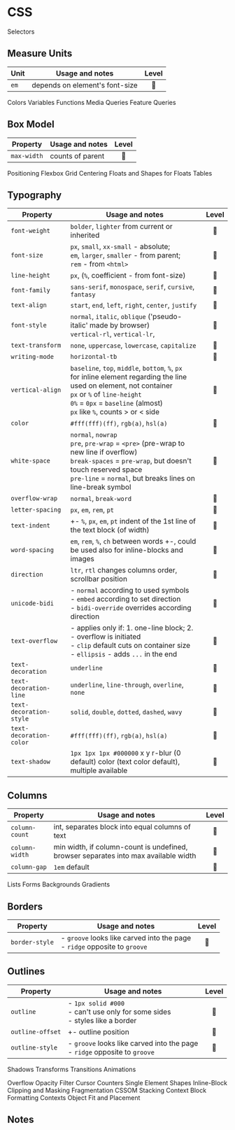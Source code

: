# CSS

Selectors

## Measure Units

|Unit|Usage and notes|Level|
|----|---------------|:---:|
|`em`|depends on element's font-size|:deciduous_tree:|

Colors
Variables
Functions
Media Queries
Feature Queries

## Box Model

|Property|Usage and notes|Level|
|--------|---------------|:---:|
|`max-width`|counts of parent|:blossom:|

Positioning
Flexbox
Grid
Centering
Floats and Shapes for Floats
Tables

## Typography

|Property|Usage and notes|Level|
|--------|---------------|:---:|
|`font-weight`|`bolder`, `lighter` from current or inherited|:blossom:|
|`font-size`|`px`, `small`, `xx-small` - absolute;<br>`em`, `larger`, `smaller` - from parent;<br>`rem` - from `<html>`|:blossom:|
|`line-height`|`px`, (`%`, coefficient - from font-size)|:blossom:|
|`font-family`|`sans-serif`, `monospace`, `serif`, `cursive`, `fantasy`|:blossom:|
|`text-align`|`start`, `end`, `left`, `right`, `center`, `justify`|:blossom:|
|`font-style`|`normal`, `italic`, `oblique` ('pseudo-italic' made by browser)<br>`vertical-rl`, `vertical-lr`, |:deciduous_tree:|
|`text-transform`|`none`, `uppercase`, `lowercase`, `capitalize`|:blossom:|
|`writing-mode`|`horizontal-tb`|:seedling:|
|`vertical-align`|`baseline`, `top`, `middle`, `bottom`, `%`, `px`<br>for inline element regarding the line<br>used on element, not container<br>`px` or `%` of `line-height`<br>`0%` = `0px` = `baseline` (almost)<br>`px` like `%`, counts > or < side|:deciduous_tree:|
|`color`|`#fff(fff)(ff)`, `rgb(a)`, `hsl(a)`|:blossom:|
|`white-space`|`normal`, `nowrap`<br>`pre`, `pre-wrap` = `<pre>` (pre-wrap to new line if overflow)<br>`break-spaces` = `pre-wrap`, but doesn't touch reserved space<br>`pre-line` = `normal`, but breaks lines on line-break symbol|:seedling:|
|`overflow-wrap`|`normal`, `break-word`|:seedling:|
|`letter-spacing`|`px`, `em`, `rem`, `pt`|:blossom:|
|`text-indent`|+- `%`, `px`, `em`, `pt` indent of the 1st line of the text block (of width)|:seedling:|
|`word-spacing`|`em`, `rem`, `%`, `ch` between words +-, could be used also for inline-blocks and images|:deciduous_tree:|
|`direction`|`ltr`, `rtl` changes columns order, scrollbar position|:seedling:|
|`unicode-bidi`|- `normal` according to used symbols<br>- `embed` according to set direction<br>- `bidi-override` overrides according direction|:seedling:|
|`text-overflow`|- applies only if: 1. one-line block; 2. - overflow is initiated<br>- `clip` default cuts on container size<br>- `ellipsis` - adds `...` in the end|:deciduous_tree:|
|`text-decoration`|`underline`|:deciduous_tree:|
|`text-decoration-line`|`underline`, `line-through`, `overline`, `none`|:deciduous_tree:|
|`text-decoration-style`|`solid`, `double`, `dotted`, `dashed`, `wavy`|:deciduous_tree:|
|`text-decoration-color`|`#fff(fff)(ff)`, `rgb(a)`, `hsl(a)`|:deciduous_tree:|
|`text-shadow`|`1px 1px 1px #000000` x y r-blur (0 default) color (text color default), multiple available|:deciduous_tree:|

## Columns

|Property|Usage and notes|Level|
|--------|---------------|:---:|
|`column-count`|int, separates block into equal columns of text|:seedling:|
|`column-width`|min width, if column-count is undefined, browser separates into max available width|:seedling:|
|`column-gap`|`1em` default|:seedling:|

Lists
Forms
Backgrounds
Gradients

## Borders

|Property|Usage and notes|Level|
|--------|---------------|:---:|
|`border-style`|- `groove` looks like carved into the page<br>- `ridge` opposite to `groove`|:seedling:|

## Outlines

|Property|Usage and notes|Level|
|--------|---------------|:---:|
|`outline`|- `1px solid #000`<br>- can't use only for some sides<br>- styles like a border|:deciduous_tree:|
|`outline-offset`|+- outline position|:deciduous_tree:|
|`outline-style`|- `groove` looks like carved into the page<br>- `ridge` opposite to `groove`|:seedling:|

Shadows
Transforms
Transitions
Animations

Overflow
Opacity
Filter
Cursor
Counters
Single Element Shapes
Inline-Block
Clipping and Masking
Fragmentation
CSSOM
Stacking Context
Block Formatting Contexts
Object Fit and Placement

## Notes